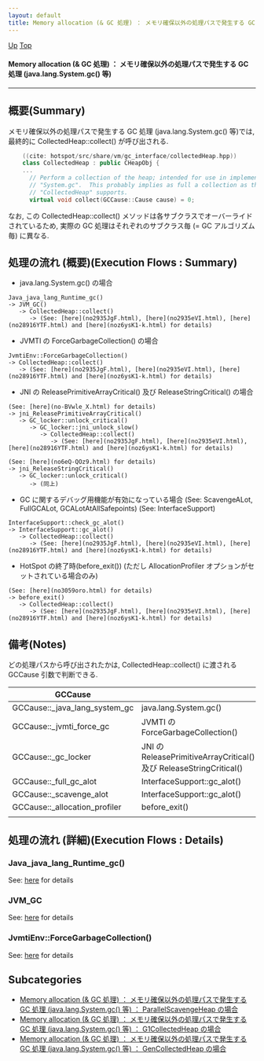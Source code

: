 ```yaml
---
layout: default
title: Memory allocation (& GC 処理) ： メモリ確保以外の処理パスで発生する GC 処理 (java.lang.System.gc() 等)  
---
```

[Up](no6897XsM.html) [Top](../index.html)

#### Memory allocation (& GC 処理) ： メモリ確保以外の処理パスで発生する GC 処理 (java.lang.System.gc() 等)  

--- 
## 概要(Summary)
メモリ確保以外の処理パスで発生する GC 処理 (java.lang.System.gc() 等)では, 
最終的に CollectedHeap::collect() が呼び出される.


```cpp
    ((cite: hotspot/src/share/vm/gc_interface/collectedHeap.hpp))
    class CollectedHeap : public CHeapObj {
    ...
      // Perform a collection of the heap; intended for use in implementing
      // "System.gc".  This probably implies as full a collection as the
      // "CollectedHeap" supports.
      virtual void collect(GCCause::Cause cause) = 0;
```

なお, この CollectedHeap::collect() メソッドは各サブクラスでオーバーライドされているため, 
実際の GC 処理はそれぞれのサブクラス毎 (= GC アルゴリズム毎) に異なる.

## 処理の流れ (概要)(Execution Flows : Summary)
* java.lang.System.gc() の場合

```
Java_java_lang_Runtime_gc()
-> JVM_GC()
   -> CollectedHeap::collect()
      -> (See: [here](no2935JgF.html), [here](no2935eVI.html), [here](no28916YTF.html) and [here](noz6ysK1-k.html) for details)
```

* JVMTI の ForceGarbageCollection() の場合

```
JvmtiEnv::ForceGarbageCollection()
-> CollectedHeap::collect()
   -> (See: [here](no2935JgF.html), [here](no2935eVI.html), [here](no28916YTF.html) and [here](noz6ysK1-k.html) for details)
```

* JNI の ReleasePrimitiveArrayCritical() 及び ReleaseStringCritical() の場合

```
(See: [here](no-BVwle_X.html) for details)
-> jni_ReleasePrimitiveArrayCritical()
   -> GC_locker::unlock_critical()
      -> GC_locker::jni_unlock_slow()
         -> CollectedHeap::collect()
            -> (See: [here](no2935JgF.html), [here](no2935eVI.html), [here](no28916YTF.html) and [here](noz6ysK1-k.html) for details)

(See: [here](no6eQ-QOz9.html) for details)
-> jni_ReleaseStringCritical()
   -> GC_locker::unlock_critical()
      -> (同上)
```

* GC に関するデバッグ用機能が有効になっている場合 (See: ScavengeALot, FullGCALot, GCALotAtAllSafepoints) (See: InterfaceSupport)

```
InterfaceSupport::check_gc_alot()
-> InterfaceSupport::gc_alot()
   -> CollectedHeap::collect()
      -> (See: [here](no2935JgF.html), [here](no2935eVI.html), [here](no28916YTF.html) and [here](noz6ysK1-k.html) for details)
```

* HotSpot の終了時(before_exit()) (ただし AllocationProfiler オプションがセットされている場合のみ) 

```
(See: [here](no3059oro.html) for details)
-> before_exit()
   -> CollectedHeap::collect()
      -> (See: [here](no2935JgF.html), [here](no2935eVI.html), [here](no28916YTF.html) and [here](noz6ysK1-k.html) for details)
```


## 備考(Notes)
どの処理パスから呼び出されたかは, CollectedHeap::collect() に渡される GCCause 引数で判断できる.

<!-- Turn-ON: (turn-on-orgtbl), Turn-OFF: (orgtbl-mode -1) -->
<!-- BEGIN RECEIVE ORGTBL table21493Y_O -->
| GCCause |  |
|---|---|
| GCCause::_java_lang_system_gc | java.lang.System.gc() |
| GCCause::_jvmti_force_gc | JVMTI の ForceGarbageCollection() |
| GCCause::_gc_locker | JNI の ReleasePrimitiveArrayCritical() 及び ReleaseStringCritical() |
| GCCause::_full_gc_alot | InterfaceSupport::gc_alot() |
| GCCause::_scavenge_alot | InterfaceSupport::gc_alot() |
| GCCause::_allocation_profiler | before_exit() |
|  |  |
<!-- END RECEIVE ORGTBL table21493Y_O -->

<!-- 
#+ORGTBL: SEND table21493Y_O orgtbl-to-gfm :no-escape t
| GCCause                       |                                                                     |
|-------------------------------+---------------------------------------------------------------------|
| GCCause::_java_lang_system_gc | java.lang.System.gc()                                               |
| GCCause::_jvmti_force_gc      | JVMTI の ForceGarbageCollection()                                   |
| GCCause::_gc_locker           | JNI の ReleasePrimitiveArrayCritical() 及び ReleaseStringCritical() |
| GCCause::_full_gc_alot        | InterfaceSupport::gc_alot()                                         |
| GCCause::_scavenge_alot       | InterfaceSupport::gc_alot()                                         |
| GCCause::_allocation_profiler | before_exit()                                                       |
|                               |                                                                     |
-->


## 処理の流れ (詳細)(Execution Flows : Details)
### Java_java_lang_Runtime_gc()
See: [here](no28916yZp.html) for details
### JVM_GC
See: [here](no28916L7W.html) for details
### JvmtiEnv::ForceGarbageCollection()
See: [here](no28916lPj.html) for details



## Subcategories
* [Memory allocation (& GC 処理) ： メモリ確保以外の処理パスで発生する GC 処理 (java.lang.System.gc() 等) ： ParallelScavengeHeap の場合  ](no2935JgF.html)
* [Memory allocation (& GC 処理) ： メモリ確保以外の処理パスで発生する GC 処理 (java.lang.System.gc() 等) ： G1CollectedHeap の場合  ](no2935eVI.html)
* [Memory allocation (& GC 処理) ： メモリ確保以外の処理パスで発生する GC 処理 (java.lang.System.gc() 等) ： GenCollectedHeap の場合](noorGriS8G.html)



